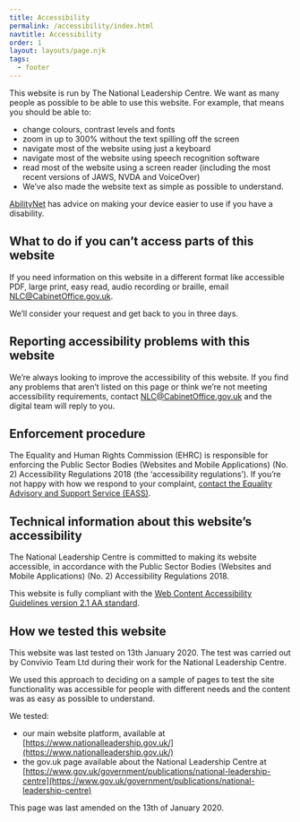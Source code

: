 ```yaml
---
title: Accessibility
permalink: /accessibility/index.html
navtitle: Accessibility
order: 1
layout: layouts/page.njk
tags:
  - footer
---
```


This website is run by The National Leadership Centre. We want as many people as possible to be able to use this website. For example, that means you should be able to:

- change colours, contrast levels and fonts
- zoom in up to 300% without the text spilling off the screen
- navigate most of the website using just a keyboard
- navigate most of the website using speech recognition software
- read most of the website using a screen reader (including the most recent versions of JAWS, NVDA and VoiceOver)
- We’ve also made the website text as simple as possible to understand.

<a href="https://mcmw.abilitynet.org.uk/" target="_blank">AbilityNet</a> has advice on making your device easier to use if you have a disability.

## What to do if you can’t access parts of this website

If you need information on this website in a different format like accessible PDF, large print, easy read, audio recording or braille, email [NLC@CabinetOffice.gov.uk](mailto:NLC@CabinetOffice.gov.uk).

We’ll consider your request and get back to you in three days.

## Reporting accessibility problems with this website

We’re always looking to improve the accessibility of this website. If you find any problems that aren’t listed on this page or think we’re not meeting accessibility requirements, contact [NLC@CabinetOffice.gov.uk](mailto:NLC@CabinetOffice.gov.uk) and the digital team will reply to you.

## Enforcement procedure

The Equality and Human Rights Commission (EHRC) is responsible for enforcing the Public Sector Bodies (Websites and Mobile Applications) (No. 2) Accessibility Regulations 2018 (the ‘accessibility regulations’). If you’re not happy with how we respond to your complaint, <a href="https://www.equalityadvisoryservice.com/" target="_blank">contact the Equality Advisory and Support Service (EASS)</a>.

## Technical information about this website’s accessibility

The National Leadership Centre is committed to making its website accessible, in accordance with the Public Sector Bodies (Websites and Mobile Applications) (No. 2) Accessibility Regulations 2018.

This website is fully compliant with the [Web Content Accessibility Guidelines version 2.1 AA standard](https://www.w3.org/TR/WCAG21/).

## How we tested this website

This website was last tested on 13th January 2020. The test was carried out by Convivio Team Ltd during their work for the National Leadership Centre.

We used this approach to deciding on a sample of pages to test the site functionality was accessible for people with different needs and the content was as easy as possible to understand.

We tested:

- our main website platform, available at [https://www.nationalleadership.gov.uk/](https://www.nationalleadership.gov.uk/)
- the gov.uk page available about the National Leadership Centre at [https://www.gov.uk/government/publications/national-leadership-centre](https://www.gov.uk/government/publications/national-leadership-centre)

This page was last amended on the 13th of January 2020.
